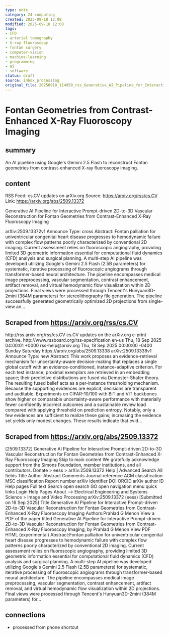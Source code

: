 ```yaml
---
type: note
category: 24-computing
created: 2025-09-18 12:08
modified: 2025-09-18 12:08
tags:
- CFD
- arterial tomography
- X-ray fluoroscopy
- fontan surgery
- computer-vision
- machine-learning
- programming
- ai
- software
status: draft
source: inbox_processing
original_file: 20250918_114950_rss_Generative_AI_Pipeline_for_Interactive_Prompt-driv.txt
---
```



# Fontan Geometries from Contrast-Enhanced X-Ray Fluoroscopy Imaging

## summary
An AI pipeline using Google's Gemini 2.5 Flash to reconstruct Fontan geometries from contrast-enhanced X-ray fluoroscopy imaging.

## content
RSS Feed: cs.CV updates on arXiv.org
Source: https://arxiv.org/rss/cs.CV
Link: https://arxiv.org/abs/2509.13372

Generative AI Pipeline for Interactive Prompt-driven 2D-to-3D Vascular Reconstruction for Fontan Geometries from Contrast-Enhanced X-Ray Fluoroscopy Imaging

arXiv:2509.13372v1 Announce Type: cross Abstract: Fontan palliation for univentricular congenital heart disease progresses to hemodynamic failure with complex flow patterns poorly characterized by conventional 2D imaging. Current assessment relies on fluoroscopic angiography, providing limited 3D geometric information essential for computational fluid dynamics (CFD) analysis and surgical planning. A multi-step AI pipeline was developed utilizing Google's Gemini 2.5 Flash (2.5B parameters) for systematic, iterative processing of fluoroscopic angiograms through transformer-based neural architecture. The pipeline encompasses medical image preprocessing, vascular segmentation, contrast enhancement, artifact removal, and virtual hemodynamic flow visualization within 2D projections. Final views were processed through Tencent's Hunyuan3D-2mini (384M parameters) for stereolithography file generation. The pipeline successfully generated geometrically optimized 2D projections from single-view an...

## Scraped from https://arxiv.org/rss/cs.CV
<?xml version='1.0' encoding='UTF-8'?>
<rss xmlns:arxiv="http://arxiv.org/schemas/atom" xmlns:dc="http://purl.org/dc/elements/1.1/" xmlns:atom="http://www.w3.org/2005/Atom" xmlns:content="http://purl.org/rss/1.0/modules/content/" version="2.0">
  <channel>
    <title>cs.CV updates on arXiv.org</title>
    <link>http://rss.arxiv.org/rss/cs.CV</link>
    <description>cs.CV updates on the arXiv.org e-print archive.</description>
    <atom:link href="http://rss.arxiv.org/rss/cs.CV" rel="self" type="application/rss+xml"/>
    <docs>http://www.rssboard.org/rss-specification</docs>
    <language>en-us</language>
    <lastBuildDate>Thu, 18 Sep 2025 04:00:01 +0000</lastBuildDate>
    <managingEditor>rss-help@arxiv.org</managingEditor>
    <pubDate>Thu, 18 Sep 2025 00:00:00 -0400</pubDate>
    <skipDays>
      <day>Sunday</day>
      <day>Saturday</day>
    </skipDays>
    <item>
      <title>Proximity-Based Evidence Retrieval for Uncertainty-Aware Neural Networks</title>
      <link>https://arxiv.org/abs/2509.13338</link>
      <description>arXiv:2509.13338v1 Announce Type: new 
Abstract: This work proposes an evidence-retrieval mechanism for uncertainty-aware decision-making that replaces a single global cutoff with an evidence-conditioned, instance-adaptive criterion. For each test instance, proximal exemplars are retrieved in an embedding space; their predictive distributions are fused via Dempster-Shafer theory. The resulting fused belief acts as a per-instance thresholding mechanism. Because the supporting evidences are explicit, decisions are transparent and auditable. Experiments on CIFAR-10/100 with BiT and ViT backbones show higher or comparable uncertainty-aware performance with materially fewer confidently incorrect outcomes and a sustainable review load compared with applying threshold on prediction entropy. Notably, only a few evidences are sufficient to realize these gains; increasing the evidence set yields only modest changes. These results indicate that evid...


## Scraped from https://arxiv.org/abs/2509.13372
[2509.13372] Generative AI Pipeline for Interactive Prompt-driven 2D-to-3D Vascular Reconstruction for Fontan Geometries from Contrast-Enhanced X-Ray Fluoroscopy Imaging Skip to main content We gratefully acknowledge support from the Simons Foundation, member institutions, and all contributors. Donate &gt; eess &gt; arXiv:2509.13372 Help | Advanced Search All fields Title Author Abstract Comments Journal reference ACM classification MSC classification Report number arXiv identifier DOI ORCID arXiv author ID Help pages Full text Search open search GO open navigation menu quick links Login Help Pages About --> Electrical Engineering and Systems Science > Image and Video Processing arXiv:2509.13372 (eess) [Submitted on 16 Sep 2025] Title:Generative AI Pipeline for Interactive Prompt-driven 2D-to-3D Vascular Reconstruction for Fontan Geometries from Contrast-Enhanced X-Ray Fluoroscopy Imaging Authors:Prahlad G Menon View a PDF of the paper titled Generative AI Pipeline for Interactive Prompt-driven 2D-to-3D Vascular Reconstruction for Fontan Geometries from Contrast-Enhanced X-Ray Fluoroscopy Imaging, by Prahlad G Menon View PDF HTML (experimental) Abstract:Fontan palliation for univentricular congenital heart disease progresses to hemodynamic failure with complex flow patterns poorly characterized by conventional 2D imaging. Current assessment relies on fluoroscopic angiography, providing limited 3D geometric information essential for computational fluid dynamics (CFD) analysis and surgical planning. A multi-step AI pipeline was developed utilizing Google&#39;s Gemini 2.5 Flash (2.5B parameters) for systematic, iterative processing of fluoroscopic angiograms through transformer-based neural architecture. The pipeline encompasses medical image preprocessing, vascular segmentation, contrast enhancement, artifact removal, and virtual hemodynamic flow visualization within 2D projections. Final views were processed through Tencent&#39;s Hunyuan3D-2mini (384M parameters) for...


## connections
- processed from phone shortcut
